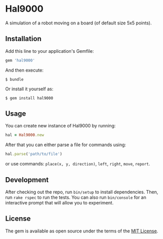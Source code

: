# Hal9000

A simulation of a robot moving on a board (of default size 5x5 points).

## Installation

Add this line to your application's Gemfile:

```ruby
gem 'hal9000'
```

And then execute:

    $ bundle

Or install it yourself as:

    $ gem install hal9000

## Usage

You can create new instance of Hal9000 by running:

```ruby
hal = Hal9000.new
```

After that you can either parse a file for commands using:

```ruby
hal.parse('path/to/file')
```

or use commands: `place(x, y, direction)`, `left`, `right`, `move`, `report`.

## Development

After checking out the repo, run `bin/setup` to install dependencies. Then, run `rake rspec` to run the tests. You can also run `bin/console` for an interactive prompt that will allow you to experiment.

## License

The gem is available as open source under the terms of the [MIT License](http://opensource.org/licenses/MIT).

